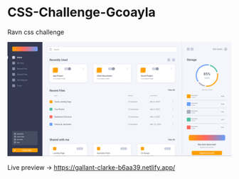 # CSS-Challenge-Gcoayla

Ravn css challenge

![](./screen/ss.png)

Live preview -> https://gallant-clarke-b6aa39.netlify.app/
